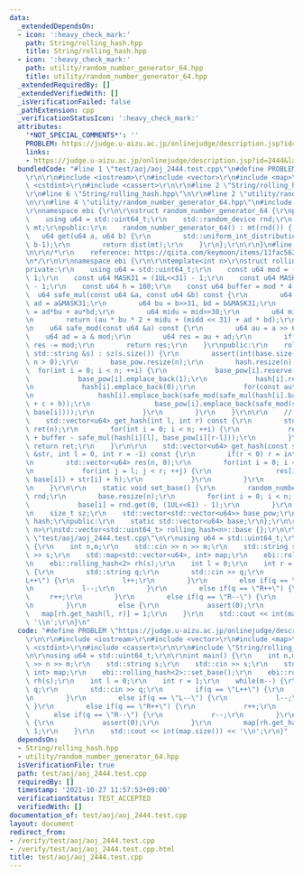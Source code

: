 ```yaml
---
data:
  _extendedDependsOn:
  - icon: ':heavy_check_mark:'
    path: String/rolling_hash.hpp
    title: String/rolling_hash.hpp
  - icon: ':heavy_check_mark:'
    path: utility/random_number_generator_64.hpp
    title: utility/random_number_generator_64.hpp
  _extendedRequiredBy: []
  _extendedVerifiedWith: []
  _isVerificationFailed: false
  _pathExtension: cpp
  _verificationStatusIcon: ':heavy_check_mark:'
  attributes:
    '*NOT_SPECIAL_COMMENTS*': ''
    PROBLEM: https://judge.u-aizu.ac.jp/onlinejudge/description.jsp?id=2444&lang=jp
    links:
    - https://judge.u-aizu.ac.jp/onlinejudge/description.jsp?id=2444&lang=jp
  bundledCode: "#line 1 \"test/aoj/aoj_2444.test.cpp\"\n#define PROBLEM \"https://judge.u-aizu.ac.jp/onlinejudge/description.jsp?id=2444&lang=jp\"\
    \r\n\r\n#include <iostream>\r\n#include <vector>\r\n#include <map>\r\n#include\
    \ <cstdint>\r\n#include <cassert>\r\n\r\n#line 2 \"String/rolling_hash.hpp\"\n\
    \r\n#line 6 \"String/rolling_hash.hpp\"\n\r\n#line 2 \"utility/random_number_generator_64.hpp\"\
    \n\r\n#line 4 \"utility/random_number_generator_64.hpp\"\n#include <random>\r\n\
    \r\nnamespace ebi {\r\n\r\nstruct random_number_generator_64 {\r\nprivate:\r\n\
    \    using u64 = std::uint64_t;\r\n    std::random_device rnd;\r\n    std::mt19937_64\
    \ mt;\r\npublic:\r\n    random_number_generator_64() : mt(rnd()) { }\r\n\r\n \
    \   u64 get(u64 a, u64 b) {\r\n        std::uniform_int_distribution<u64> dist(a,\
    \ b-1);\r\n        return dist(mt);\r\n    }\r\n};\r\n\r\n}\n#line 8 \"String/rolling_hash.hpp\"\
    \n\r\n/*\r\n    reference: https://qiita.com/keymoon/items/11fac5627672a6d6a9f6\r\
    \n*/\r\n\r\nnamespace ebi {\r\n\r\ntemplate<int n>\r\nstruct rolling_hash {\r\n\
    private:\r\n    using u64 = std::uint64_t;\r\n    const u64 mod = (1UL<<61) -\
    \ 1;\r\n    const u64 MASK31 = (1UL<<31) - 1;\r\n    const u64 MASK30 = (1UL<<30)\
    \ - 1;\r\n    const u64 h = 100;\r\n    const u64 buffer = mod * 4;\r\n\r\n  \
    \  u64 safe_mul(const u64 &a, const u64 &b) const {\r\n        u64 au = a>>31,\
    \ ad = a&MASK31;\r\n        u64 bu = b>>31, bd = b&MASK31;\r\n        u64 mid\
    \ = ad*bu + au*bd;\r\n        u64 midu = mid>>30;\r\n        u64 midd = mid&MASK30;\r\
    \n        return (au * bu * 2 + midu + (midd << 31) + ad * bd);\r\n    }\r\n\r\
    \n    u64 safe_mod(const u64 &a) const {\r\n        u64 au = a >> 61;\r\n    \
    \    u64 ad = a & mod;\r\n        u64 res = au + ad;\r\n        if(res >= mod)\
    \ res -= mod;\r\n        return res;\r\n    }\r\npublic:\r\n    rolling_hash(const\
    \ std::string &s) : sz(s.size()) {\r\n        assert(int(base.size()) == n &&\
    \ n > 0);\r\n        base_pow.resize(n);\r\n        hash.resize(n);\r\n      \
    \  for(int i = 0; i < n; ++i) {\r\n            base_pow[i].reserve(sz+1);\r\n\
    \            base_pow[i].emplace_back(1);\r\n            hash[i].reserve(sz+1);\r\
    \n            hash[i].emplace_back(0);\r\n            for(const auto &c: s) {\r\
    \n                hash[i].emplace_back(safe_mod(safe_mul(hash[i].back(), base[i])\
    \ + c + h));\r\n                base_pow[i].emplace_back(safe_mod(safe_mul(base_pow[i].back(),\
    \ base[i])));\r\n            }\r\n        }\r\n    }\r\n\r\n    // [l, r)\r\n\
    \    std::vector<u64> get_hash(int l, int r) const {\r\n        std::vector<u64>\
    \ ret(n);\r\n        for(int i = 0; i < n; ++i) {\r\n            ret[i] = safe_mod(hash[i][r]\
    \ + buffer - safe_mul(hash[i][l], base_pow[i][r-l]));\r\n        }\r\n       \
    \ return ret;\r\n    }\r\n\r\n    std::vector<u64> get_hash(const std::string\
    \ &str, int l = 0, int r = -1) const {\r\n        if(r < 0) r = int(str.size());\r\
    \n        std::vector<u64> res(n, 0);\r\n        for(int i = 0; i < n; ++i) {\r\
    \n            for(int j = l; j < r; ++j) {\r\n                res[i] = safe_mod(safe_mul(res[i],\
    \ base[i]) + str[i] + h);\r\n            }\r\n        }\r\n        return res;\r\
    \n    }\r\n\r\n    static void set_base() {\r\n        random_number_generator_64\
    \ rnd;\r\n        base.resize(n);\r\n        for(int i = 0; i < n; ++i) {\r\n\
    \            base[i] = rnd.get(0, (1UL<<61) - 1);\r\n        }\r\n    }\r\nprivate:\r\
    \n    size_t sz;\r\n    std::vector<std::vector<u64>> base_pow;\r\n    std::vector<std::vector<u64>>\
    \ hash;\r\npublic:\r\n    static std::vector<u64> base;\r\n};\r\n\r\ntemplate<int\
    \ n>\r\nstd::vector<std::uint64_t> rolling_hash<n>::base {};\r\n\r\n}\n#line 10\
    \ \"test/aoj/aoj_2444.test.cpp\"\n\r\nusing u64 = std::uint64_t;\r\n\r\nint main()\
    \ {\r\n    int n,m;\r\n    std::cin >> n >> m;\r\n    std::string s;\r\n    std::cin\
    \ >> s;\r\n    std::map<std::vector<u64>, int> map;\r\n    ebi::rolling_hash<2>::set_base();\r\
    \n    ebi::rolling_hash<2> rh(s);\r\n    int l = 0;\r\n    int r = 1;\r\n    while(m--)\
    \ {\r\n        std::string q;\r\n        std::cin >> q;\r\n        if(q == \"\
    L++\") {\r\n            l++;\r\n        }\r\n        else if(q == \"L--\") {\r\
    \n            l--;\r\n        }\r\n        else if(q == \"R++\") {\r\n       \
    \     r++;\r\n        }\r\n        else if(q == \"R--\") {\r\n            r--;\r\
    \n        }\r\n        else {\r\n            assert(0);\r\n        }\r\n     \
    \   map[rh.get_hash(l, r)] = 1;\r\n    }\r\n    std::cout << int(map.size()) <<\
    \ '\\n';\r\n}\n"
  code: "#define PROBLEM \"https://judge.u-aizu.ac.jp/onlinejudge/description.jsp?id=2444&lang=jp\"\
    \r\n\r\n#include <iostream>\r\n#include <vector>\r\n#include <map>\r\n#include\
    \ <cstdint>\r\n#include <cassert>\r\n\r\n#include \"String/rolling_hash.hpp\"\r\
    \n\r\nusing u64 = std::uint64_t;\r\n\r\nint main() {\r\n    int n,m;\r\n    std::cin\
    \ >> n >> m;\r\n    std::string s;\r\n    std::cin >> s;\r\n    std::map<std::vector<u64>,\
    \ int> map;\r\n    ebi::rolling_hash<2>::set_base();\r\n    ebi::rolling_hash<2>\
    \ rh(s);\r\n    int l = 0;\r\n    int r = 1;\r\n    while(m--) {\r\n        std::string\
    \ q;\r\n        std::cin >> q;\r\n        if(q == \"L++\") {\r\n            l++;\r\
    \n        }\r\n        else if(q == \"L--\") {\r\n            l--;\r\n       \
    \ }\r\n        else if(q == \"R++\") {\r\n            r++;\r\n        }\r\n  \
    \      else if(q == \"R--\") {\r\n            r--;\r\n        }\r\n        else\
    \ {\r\n            assert(0);\r\n        }\r\n        map[rh.get_hash(l, r)] =\
    \ 1;\r\n    }\r\n    std::cout << int(map.size()) << '\\n';\r\n}"
  dependsOn:
  - String/rolling_hash.hpp
  - utility/random_number_generator_64.hpp
  isVerificationFile: true
  path: test/aoj/aoj_2444.test.cpp
  requiredBy: []
  timestamp: '2021-10-27 11:57:53+09:00'
  verificationStatus: TEST_ACCEPTED
  verifiedWith: []
documentation_of: test/aoj/aoj_2444.test.cpp
layout: document
redirect_from:
- /verify/test/aoj/aoj_2444.test.cpp
- /verify/test/aoj/aoj_2444.test.cpp.html
title: test/aoj/aoj_2444.test.cpp
---
```


